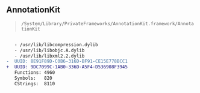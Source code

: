 ## AnnotationKit

> `/System/Library/PrivateFrameworks/AnnotationKit.framework/AnnotationKit`

```diff

   - /usr/lib/libcompression.dylib
   - /usr/lib/libobjc.A.dylib
   - /usr/lib/libxml2.2.dylib
-  UUID: 8E91F89D-C0B6-316D-BF91-CE15E778BCC1
+  UUID: 9DC7099C-1AB0-336D-A5F4-D536908F3945
   Functions: 4960
   Symbols:   820
   CStrings:  8110

```
